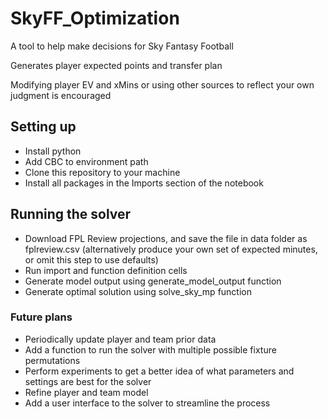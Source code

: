 # SkyFF_Optimization
A tool to help make decisions for Sky Fantasy Football

Generates player expected points and transfer plan

Modifying player EV and xMins or using other sources to reflect your own judgment is encouraged

## Setting up
- Install python
- Add CBC to environment path
- Clone this repository to your machine
- Install all packages in the Imports section of the notebook

## Running the solver
- Download FPL Review projections, and save the file in data folder as fplreview.csv (alternatively produce your own set of expected minutes, or omit this step to use defaults)
- Run import and function definition cells
- Generate model output using generate_model_output function
- Generate optimal solution using solve_sky_mp function

### Future plans
- Periodically update player and team prior data
- Add a function to run the solver with multiple possible fixture permutations
- Perform experiments to get a better idea of what parameters and settings are best for the solver
- Refine player and team model
- Add a user interface to the solver to streamline the process